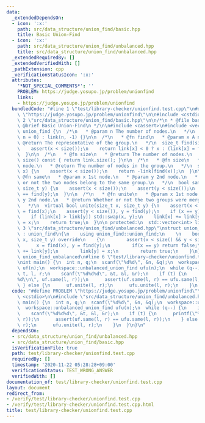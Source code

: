 ```yaml
---
data:
  _extendedDependsOn:
  - icon: ':x:'
    path: src/data_structure/union_find/basic.hpp
    title: Basic Union-Find
  - icon: ':x:'
    path: src/data_structure/union_find/unbalanced.hpp
    title: src/data_structure/union_find/unbalanced.hpp
  _extendedRequiredBy: []
  _extendedVerifiedWith: []
  _pathExtension: cpp
  _verificationStatusIcon: ':x:'
  attributes:
    '*NOT_SPECIAL_COMMENTS*': ''
    PROBLEM: https://judge.yosupo.jp/problem/unionfind
    links:
    - https://judge.yosupo.jp/problem/unionfind
  bundledCode: "#line 1 \"test/library-checker/unionfind.test.cpp\"\n#define PROBLEM\
    \ \"https://judge.yosupo.jp/problem/unionfind\"\n\n#include <cstdio>\n\n#line\
    \ 2 \"src/data_structure/union_find/basic.hpp\"\n\n/*\n * @file basic.hpp\n *\
    \ @brief Basic Union-Find\n */\n\n#include <cassert>\n#include <vector>\n\nstruct\
    \ union_find {\n  /*\n   * @param n The number of nodes.\n   */\n  union_find(size_t\
    \ n = 0) : link(n, -1) {}\n\n  /*\n   * @fn find\n   * @param x A node.\n   *\
    \ @return The representative of the group.\n   */\n  size_t find(size_t x) {\n\
    \    assert(x < size());\n    return link[x] < 0 ? x : (link[x] = find(link[x]));\n\
    \  }\n\n  /*\n   * @fn size\n   * @return The number of nodes.\n   */\n  size_t\
    \ size() const { return link.size(); }\n\n  /*\n   * @fn size\n   * @param x A\
    \ node.\n   * @return The number of nodes in the group.\n   */\n  size_t size(size_t\
    \ x) {\n    assert(x < size());\n    return -link[find(x)];\n  }\n\n  /*\n   *\
    \ @fn same\n   * @param x 1st node.\n   * @param y 2nd node.\n   * @return Whether\
    \ or not the two nodes belong to the same group.\n   */\n  bool same(size_t x,\
    \ size_t y) {\n    assert(x < size());\n    assert(y < size());\n    return find(x)\
    \ == find(y);\n  }\n\n  /*\n   * @fn unite\n   * @param x 1st node.\n   * @param\
    \ y 2nd node.\n   * @return Whether or not the two groups were merged anew.\n\
    \   */\n  virtual bool unite(size_t x, size_t y) {\n    assert(x < size()), x\
    \ = find(x);\n    assert(y < size()), y = find(y);\n    if (x == y) return false;\n\
    \    if (link[x] > link[y]) std::swap(x, y);\n    link[x] += link[y];\n    link[y]\
    \ = x;\n    return true;\n  }\n\n protected:\n  std::vector<int> link;\n};\n#line\
    \ 3 \"src/data_structure/union_find/unbalanced.hpp\"\nstruct union_find_unbalanced\
    \ : union_find\n{\n    using union_find::union_find;\n    \n    bool unite(size_t\
    \ x, size_t y) override\n    {\n        assert(x < size() && y < size());\n  \
    \      x = find(x), y = find(y);\n        if(x == y) return false;\n        link[x]\
    \ += link[y];\n        link[y] = x;\n        return true;\n    }\n}; // class\
    \ union_find_unbalanced\n#line 6 \"test/library-checker/unionfind.test.cpp\"\n\
    \nint main() {\n  int n, q;\n  scanf(\"%d%d\", &n, &q);\n  workspace::union_find\
    \ uf(n);\n  workspace::unbalanced_union_find ufu(n);\n  while (q--) {\n    int\
    \ t, l, r;\n    scanf(\"%d%d%d\", &t, &l, &r);\n    if (t) {\n      printf(\"\
    %d\\n\", uf.same(l, r));\n      assert(uf.same(l, r) == ufu.same(l, r));\n   \
    \ } else {\n      uf.unite(l, r);\n      ufu.unite(l, r);\n    }\n  }\n}\n"
  code: "#define PROBLEM \"https://judge.yosupo.jp/problem/unionfind\"\n\n#include\
    \ <cstdio>\n\n#include \"src/data_structure/union_find/unbalanced.hpp\"\n\nint\
    \ main() {\n  int n, q;\n  scanf(\"%d%d\", &n, &q);\n  workspace::union_find uf(n);\n\
    \  workspace::unbalanced_union_find ufu(n);\n  while (q--) {\n    int t, l, r;\n\
    \    scanf(\"%d%d%d\", &t, &l, &r);\n    if (t) {\n      printf(\"%d\\n\", uf.same(l,\
    \ r));\n      assert(uf.same(l, r) == ufu.same(l, r));\n    } else {\n      uf.unite(l,\
    \ r);\n      ufu.unite(l, r);\n    }\n  }\n}\n"
  dependsOn:
  - src/data_structure/union_find/unbalanced.hpp
  - src/data_structure/union_find/basic.hpp
  isVerificationFile: true
  path: test/library-checker/unionfind.test.cpp
  requiredBy: []
  timestamp: '2020-11-22 05:28:28+09:00'
  verificationStatus: TEST_WRONG_ANSWER
  verifiedWith: []
documentation_of: test/library-checker/unionfind.test.cpp
layout: document
redirect_from:
- /verify/test/library-checker/unionfind.test.cpp
- /verify/test/library-checker/unionfind.test.cpp.html
title: test/library-checker/unionfind.test.cpp
---
```

